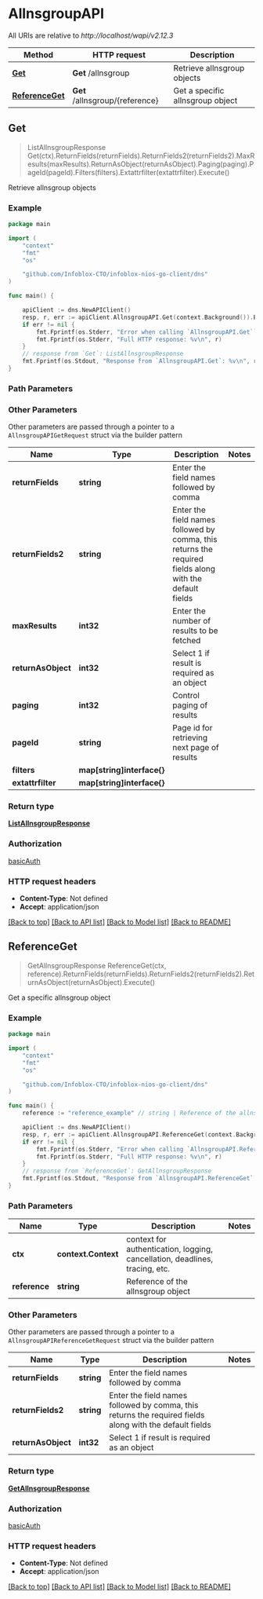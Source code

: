 # AllnsgroupAPI

All URIs are relative to *http://localhost/wapi/v2.12.3*

Method | HTTP request | Description
------------- | ------------- | -------------
[**Get**](AllnsgroupAPI.md#Get) | **Get** /allnsgroup | Retrieve allnsgroup objects
[**ReferenceGet**](AllnsgroupAPI.md#ReferenceGet) | **Get** /allnsgroup/{reference} | Get a specific allnsgroup object



## Get

> ListAllnsgroupResponse Get(ctx).ReturnFields(returnFields).ReturnFields2(returnFields2).MaxResults(maxResults).ReturnAsObject(returnAsObject).Paging(paging).PageId(pageId).Filters(filters).Extattrfilter(extattrfilter).Execute()

Retrieve allnsgroup objects



### Example

```go
package main

import (
	"context"
	"fmt"
	"os"

	"github.com/Infoblox-CTO/infoblox-nios-go-client/dns"
)

func main() {

	apiClient := dns.NewAPIClient()
	resp, r, err := apiClient.AllnsgroupAPI.Get(context.Background()).Execute()
	if err != nil {
		fmt.Fprintf(os.Stderr, "Error when calling `AllnsgroupAPI.Get``: %v\n", err)
		fmt.Fprintf(os.Stderr, "Full HTTP response: %v\n", r)
	}
	// response from `Get`: ListAllnsgroupResponse
	fmt.Fprintf(os.Stdout, "Response from `AllnsgroupAPI.Get`: %v\n", resp)
}
```

### Path Parameters



### Other Parameters

Other parameters are passed through a pointer to a `AllnsgroupAPIGetRequest` struct via the builder pattern


Name | Type | Description  | Notes
------------- | ------------- | ------------- | -------------
**returnFields** | **string** | Enter the field names followed by comma | 
**returnFields2** | **string** | Enter the field names followed by comma, this returns the required fields along with the default fields | 
**maxResults** | **int32** | Enter the number of results to be fetched | 
**returnAsObject** | **int32** | Select 1 if result is required as an object | 
**paging** | **int32** | Control paging of results | 
**pageId** | **string** | Page id for retrieving next page of results | 
**filters** | **map[string]interface{}** |  | 
**extattrfilter** | **map[string]interface{}** |  | 

### Return type

[**ListAllnsgroupResponse**](ListAllnsgroupResponse.md)

### Authorization

[basicAuth](../README.md#basicAuth)

### HTTP request headers

- **Content-Type**: Not defined
- **Accept**: application/json

[[Back to top]](#) [[Back to API list]](../README.md#documentation-for-api-endpoints)
[[Back to Model list]](../README.md#documentation-for-models)
[[Back to README]](../README.md)


## ReferenceGet

> GetAllnsgroupResponse ReferenceGet(ctx, reference).ReturnFields(returnFields).ReturnFields2(returnFields2).ReturnAsObject(returnAsObject).Execute()

Get a specific allnsgroup object



### Example

```go
package main

import (
	"context"
	"fmt"
	"os"

	"github.com/Infoblox-CTO/infoblox-nios-go-client/dns"
)

func main() {
	reference := "reference_example" // string | Reference of the allnsgroup object

	apiClient := dns.NewAPIClient()
	resp, r, err := apiClient.AllnsgroupAPI.ReferenceGet(context.Background(), reference).Execute()
	if err != nil {
		fmt.Fprintf(os.Stderr, "Error when calling `AllnsgroupAPI.ReferenceGet``: %v\n", err)
		fmt.Fprintf(os.Stderr, "Full HTTP response: %v\n", r)
	}
	// response from `ReferenceGet`: GetAllnsgroupResponse
	fmt.Fprintf(os.Stdout, "Response from `AllnsgroupAPI.ReferenceGet`: %v\n", resp)
}
```

### Path Parameters


Name | Type | Description  | Notes
------------- | ------------- | ------------- | -------------
**ctx** | **context.Context** | context for authentication, logging, cancellation, deadlines, tracing, etc.
**reference** | **string** | Reference of the allnsgroup object | 

### Other Parameters

Other parameters are passed through a pointer to a `AllnsgroupAPIReferenceGetRequest` struct via the builder pattern


Name | Type | Description  | Notes
------------- | ------------- | ------------- | -------------
**returnFields** | **string** | Enter the field names followed by comma | 
**returnFields2** | **string** | Enter the field names followed by comma, this returns the required fields along with the default fields | 
**returnAsObject** | **int32** | Select 1 if result is required as an object | 

### Return type

[**GetAllnsgroupResponse**](GetAllnsgroupResponse.md)

### Authorization

[basicAuth](../README.md#basicAuth)

### HTTP request headers

- **Content-Type**: Not defined
- **Accept**: application/json

[[Back to top]](#) [[Back to API list]](../README.md#documentation-for-api-endpoints)
[[Back to Model list]](../README.md#documentation-for-models)
[[Back to README]](../README.md)

